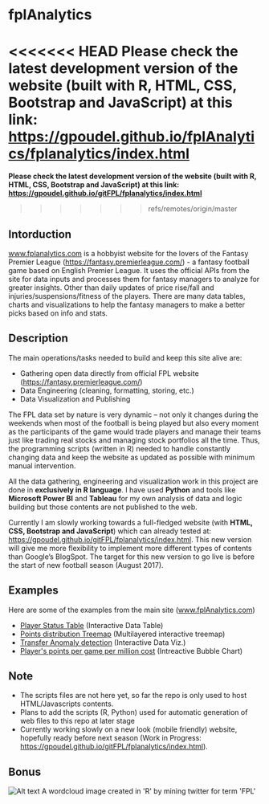 
# fplAnalytics
<<<<<<< HEAD
**Please check the latest development version of the website (built with R, HTML, CSS, Bootstrap and JavaScript) at this link: https://gpoudel.github.io/fplAnalytics/fplanalytics/index.html**
=======
**Please check the latest development version of the website (built with R, HTML, CSS, Bootstrap and JavaScript) at this link: https://gpoudel.github.io/gitFPL/fplanalytics/index.html**
>>>>>>> refs/remotes/origin/master


## Intorduction
www.fplanalytics.com is a hobbyist website for the lovers of the Fantasy Premier League (https://fantasy.premierleague.com/) - a fantasy football game based on English Premier League. It uses the official APIs from the site for data inputs and processes them for fantasy managers to analyze for greater insights. Other than daily updates of price rise/fall and injuries/suspensions/fitness of the players. There are many data tables, charts and visualizations to help the fantasy managers to make a better picks based on info and stats.

## Description
The main operations/tasks needed to build and keep this site alive are:
* Gathering open data directly from official FPL website (https://fantasy.premierleague.com/)
* Data Engineering (cleaning, formatting, storing, etc.)
* Data Visualization and Publishing

The FPL data set by nature is very dynamic – not only it changes during the weekends when most of the football is being played but also every moment as the participants of the game would trade players and manage their teams just like trading real stocks and managing stock portfolios all the time. Thus, the programming scripts (written in R) needed to handle constantly changing data and keep the website as updated as possible with minimum manual intervention.

All the data gathering, engineering and visualization work in this project are done in **exclusively in R language**. I have used **Python** and tools like **Microsoft Power BI** and **Tableau** for my own analysis of data and logic building but those contents are not published to the web.

Currently I am slowly working towards a full-fledged website (with **HTML, CSS, Bootstrap and JavaScript**) which can already tested at: https://gpoudel.github.io/gitFPL/fplanalytics/index.html. This new version will give me more flexibility to implement more different types of contents than Google’s BlogSpot. The target for this new version to go live is before the start of new football season (August 2017).

## Examples
Here are some of the examples from the main site (www.fplAnalytics.com)
* [Player Status Table](https://gpoudel.github.io/gitFPL/fplBoardLive/2016/PlayerStatus.html) (Interactive Data Table)
* [Points distribution Treemap](https://gpoudel.github.io/gitFPL/fplBoardLive/2016/playerPtsTreemap.html) (Multilayered interactive treemap)
* [Transfer Anomaly detection](https://gpoudel.github.io/gitFPL/fplBoardLive/2016/TransferAnomaly.html) (Interactive Data Viz.)
* [Player's points per game per million cost](https://gpoudel.github.io/gitFPL/fplBoardLive/2016/ptsPerGamePerMillViz.html) (Intreactive Bubble Chart)

## Note
* The scripts files are not here yet, so far the repo is only used to host HTML/Javascripts contents.
* Plans to add the scripts (R, Python) used for automatic generation of web files to this repo at later stage
* Currently working slowly on a new look (mobile friendly) website, hopefully ready before next season (Work in Progress: https://gpoudel.github.io/gitFPL/fplanalytics/index.html).

## Bonus
![Alt text](https://gpoudel.github.io/gitFPL/fplBoardLive/2016/fpltwitter.png "A wordcloud image created in 'R' by mining twitter for term 'FPL'")
A wordcloud image created in 'R' by mining twitter for term 'FPL' 

